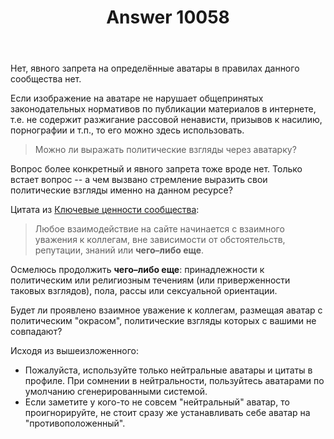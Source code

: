 ﻿---
title: "Answer 10058"
se.owner.user_id: 217579
se.owner.display_name: "0xdb"
se.owner.link: "https://ru.meta.stackoverflow.com/users/217579/0xdb"
se.answer_id: 10058
se.question_id: 9908
se.post_type: answer
se.score: 1
se.is_accepted: False
---
<p>Нет, явного запрета на определённые аватары в правилах данного сообщества нет.</p>

<p>Если изображение на аватаре не нарушает общепринятых законодательных нормативов по публикации материалов в интернете, т.е. не содержит разжигание рассовой ненависти, призывов к насилию, порнографии и т.п., то его можно здесь использовать.</p>

<blockquote>
  <p>Можно ли выражать политические взгляды через аватарку?</p>
</blockquote>

<p>Вопрос более конкретный и явного запрета тоже вроде нет. Только встает вопрос -- а чем вызвано стремление выразить свои политические взгляды именно на данном ресурсе?</p>

<p>Цитата из <a href="https://ru.stackoverflow.com/help/key-values">Ключевые ценности сообщества</a>:</p>

<blockquote>
  <p>Любое взаимодействие на сайте начинается с взаимного уважения к коллегам, вне зависимости от обстоятельств, репутации, знаний или <strong>чего–либо еще</strong>.</p>
</blockquote>

<p>Осмелюсь продолжить <strong>чего–либо еще</strong>: принадлежности к политическим или религиозным течениям (или приверженности таковых взглядов), пола, рассы или сексуальной ориентации.       </p>

<p>Будет ли проявлено взаимное уважение к коллегам, размещая аватар с политическим "окрасом", политические взгляды которых с вашими не совпадают?</p>

<p>Исходя из вышеизложенного: </p>

<ul>
<li>Пожалуйста, используйте только нейтральные аватары и цитаты в профиле. При сомнении в нейтральности, пользуйтесь аватарами по умолчанию сгенерированными системой.</li>
<li>Если заметите у кого-то не совсем "нейтральный" аватар, то проигнорируйте, не стоит сразу же устанавливать себе аватар на "противоположенный".  </li>
</ul>
